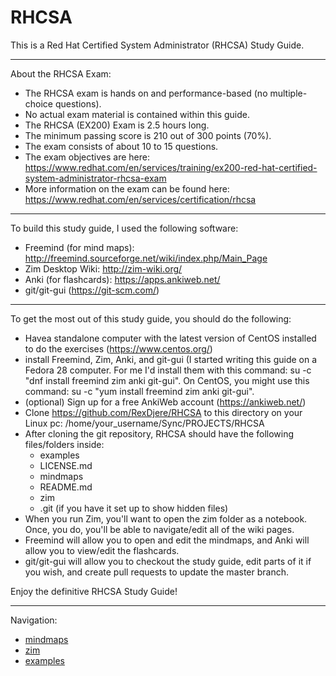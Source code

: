 # RHCSA
This is a Red Hat Certified System Administrator (RHCSA) Study Guide.
________________________________________________________________________________________________________________________________________

About the RHCSA Exam:
- The RHCSA exam is hands on and performance-based (no multiple-choice questions).
- No actual exam material is contained within this guide.
- The RHCSA (EX200) Exam is 2.5 hours long.
- The minimum passing score is 210 out of 300 points (70%).
- The exam consists of about 10 to 15 questions.
- The exam objectives are here: https://www.redhat.com/en/services/training/ex200-red-hat-certified-system-administrator-rhcsa-exam
- More information on the exam can be found here: https://www.redhat.com/en/services/certification/rhcsa
________________________________________________________________________________________________________________________________________

To build this study guide, I used the following software:
- Freemind (for mind maps): http://freemind.sourceforge.net/wiki/index.php/Main_Page
- Zim Desktop Wiki: http://zim-wiki.org/
- Anki (for flashcards): https://apps.ankiweb.net/
- git/git-gui (https://git-scm.com/) 
________________________________________________________________________________________________________________________________________
To get the most out of this study guide, you should do the following:
- Havea standalone computer with the latest version of CentOS installed to do the exercises (https://www.centos.org/)
- install Freemind, Zim, Anki, and git-gui (I started writing this guide on a Fedora 28 computer. For me I'd install them with this command: su -c "dnf install freemind zim anki git-gui". On CentOS, you might use this command: su -c "yum install freemind zim anki git-gui".
- (optional) Sign up for a free AnkiWeb account (https://ankiweb.net/)
- Clone https://github.com/RexDjere/RHCSA to this directory on your Linux pc: /home/your_username/Sync/PROJECTS/RHCSA
- After cloning the git repository, RHCSA should have the following files/folders inside:
	- examples
	- LICENSE.md
	- mindmaps
	- README.md
	- zim
	- .git (if you have it set up to show hidden files)
- When you run Zim, you'll want to open the zim folder as a notebook.  Once, you do, you'll be able to navigate/edit all of the wiki pages.
- Freemind will allow you to open and edit the mindmaps, and Anki will allow you to view/edit the flashcards.
- git/git-gui will allow you to checkout the study guide, edit parts of it if you wish, and create pull requests to update the master branch.

Enjoy the definitive RHCSA Study Guide!
	

__________________________________________________________________________________________________________________
Navigation:
- [mindmaps](mindmaps)
- [zim](zim)
- [examples](examples)

